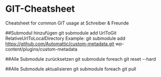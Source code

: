 GIT-Cheatsheet
==============

Cheatsheet for common GIT usage at Schreiber &amp; Freunde

##Submodul hinzufügen
git submodule add UrlToGit RelativeUrlToLocalDirectory
Example: git submodule add https://github.com/Automattic/custom-metadata.git wp-content/plugins/custom-metadata

##Alle Submodule zurücksetzen
git submodule foreach git reset --hard

##Alle Submodule aktualisieren
git submodule foreach git pull
